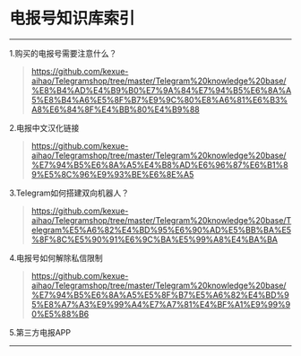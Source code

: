 # 电报号知识库索引

---------------------

1.购买的电报号需要注意什么？

> https://github.com/kexue-aihao/Telegramshop/tree/master/Telegram%20knowledge%20base/%E8%B4%AD%E4%B9%B0%E7%9A%84%E7%94%B5%E6%8A%A5%E8%B4%A6%E5%8F%B7%E9%9C%80%E8%A6%81%E6%B3%A8%E6%84%8F%E4%BB%80%E4%B9%88

2.电报中文汉化链接

> https://github.com/kexue-aihao/Telegramshop/tree/master/Telegram%20knowledge%20base/%E7%94%B5%E6%8A%A5%E4%B8%AD%E6%96%87%E6%B1%89%E5%8C%96%E9%93%BE%E6%8E%A5

3.Telegram如何搭建双向机器人？

> https://github.com/kexue-aihao/Telegramshop/tree/master/Telegram%20knowledge%20base/Telegram%E5%A6%82%E4%BD%95%E6%90%AD%E5%BB%BA%E5%8F%8C%E5%90%91%E6%9C%BA%E5%99%A8%E4%BA%BA

4.电报号如何解除私信限制

> https://github.com/kexue-aihao/Telegramshop/tree/master/Telegram%20knowledge%20base/%E7%94%B5%E6%8A%A5%E5%8F%B7%E5%A6%82%E4%BD%95%E8%A7%A3%E9%99%A4%E7%A7%81%E4%BF%A1%E9%99%90%E5%88%B6

5.第三方电报APP

>
---------------------